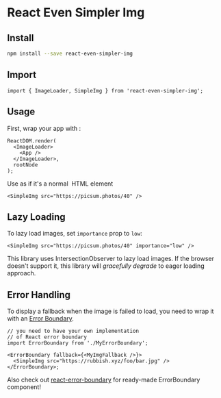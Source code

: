 # React Even Simpler Img

## Install

```bash
npm install --save react-even-simpler-img
```

## Import

```tsx
import { ImageLoader, SimpleImg } from 'react-even-simpler-img';
```

## Usage

First, wrap your app with <ImageLoader />:

```tsx
ReactDOM.render(
  <ImageLoader>
    <App />
  </ImageLoader>,
  rootNode
);
```

Use <SimpleImg /> as if it's a normal <img /> HTML element

```tsx
<SimpleImg src="https://picsum.photos/40" />
```

## Lazy Loading

To lazy load images, set `importance` prop to `low`:

```tsx
<SimpleImg src="https://picsum.photos/40" importance="low" />
```

This library uses IntersectionObserver to lazy load images. If the browser doesn't support it, this library will _gracefully degrade_ to eager loading approach.

## Error Handling

To display a fallback when the image is failed to load, you need to wrap it with an [Error Boundary](https://reactjs.org/docs/error-boundaries.html).

```tsx
// you need to have your own implementation
// of React error boundary
import ErrorBoundary from './MyErrorBoundary';

<ErrorBoundary fallback={<MyImgFallback />}>
  <SimpleImg src="https://rubbish.xyz/foo/bar.jpg" />
</ErrorBoundary>;
```

Also check out [react-error-boundary](https://github.com/bvaughn/react-error-boundary) for ready-made ErrorBoundary component!
